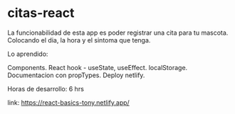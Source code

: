 # citas-react

La funcionabilidad de esta app es poder registrar una cita para tu mascota. 
Colocando el dia, la hora y el sintoma que tenga. 

Lo aprendido: 

Components.
React hook - useState, useEffect.
localStorage.
Documentacion con propTypes.
Deploy netlify.

Horas de desarrollo: 6 hrs

link: https://react-basics-tony.netlify.app/
